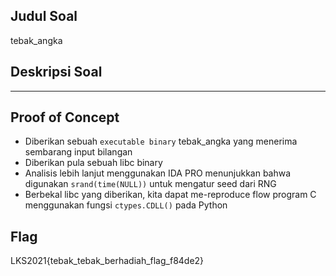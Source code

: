 ## Judul Soal
tebak_angka

## Deskripsi Soal

---
## Proof of Concept

- Diberikan sebuah `executable binary` tebak_angka yang menerima sembarang input bilangan
- Diberikan pula sebuah libc binary
- Analisis lebih lanjut menggunakan IDA PRO menunjukkan bahwa digunakan `srand(time(NULL))` untuk mengatur seed dari RNG
- Berbekal libc yang diberikan, kita dapat me-reproduce flow program C menggunakan fungsi `ctypes.CDLL()` pada Python

## Flag

LKS2021{tebak_tebak_berhadiah_flag_f84de2}
